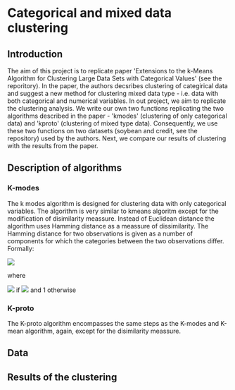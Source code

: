 # Categorical and mixed data clustering
## Introduction
The aim of this project is to replicate paper 'Extensions to the k-Means Algorithm for Clustering Large Data Sets with Categorical Values' (see the reporitory). In the paper, the authors decsribes clustering of categirical data and suggest a new method for clustering mixed data type - i.e. data with both categorical and numerical variables. In out project, we aim to replicate the clustering analysis. We write our own two functions replicating the two algorithms described in the paper - 'kmodes' (clustering of only categorical data) and 'kproto' (clustering of mixed type data). Consequently, we use these two functions on two datasets (soybean and credit, see the repository) used by the authors. Next, we compare our results of clustering with the results from the paper.

## Description of algorithms
### K-modes
The k modes algorithm is designed for clustering data with only categorical variables. The algorithm is very similar to kmeans algoritm except for the modification of disimilarity meassure. Instead of Euclidean distance the algorithm uses Hamming distance as a meassure of dissimilarity. The Hamming distance for two observations is given as a number of components for which the categories between the two observations differ. Formally:

<img src="https://render.githubusercontent.com/render/math?math=d(X,Y) = \sum_{i=1}^n \delta(x_i,y_i)">

where

<img src="https://render.githubusercontent.com/render/math?math= \delta (x_i,y_i)=0"> if
<img src="https://render.githubusercontent.com/render/math?math=x_i=y_i"> and  1 otherwise

### K-proto
The K-proto algorithm encompasses the same steps as the K-modes and K-mean algorithm, again, except for the disimilarity meassure.

## Data

## Results of the clustering
